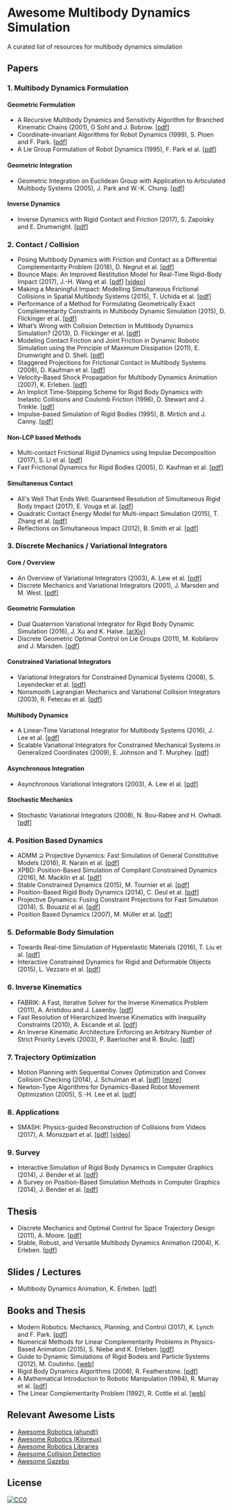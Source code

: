 # Awesome Multibody Dynamics Simulation

A curated list of resources for multibody dynamics simulation

## Papers

### 1. Multibody Dynamics Formulation

#### Geometric Formulation

* A Recursive Multibody Dynamics and Sensitivity Algorithm for Branched Kinematic Chains (2001), G Sohl and J. Bobrow. [[pdf](http://gram.eng.uci.edu/~bobrow/papers_files/ASME_Recursive_Garett.pdf)]
* Coordinate-invariant Algorithms for Robot Dynamics (1999), S. Ploen and F. Park. [[pdf](http://robotics.snu.ac.kr/fcp/files/_pdf_files_publications/2_msd/coordinat-invariant_algorithm.pdf)]
* A Lie Group Formulation of Robot Dynamics (1995), F. Park el al. [[pdf](http://roboticslab.snu.ac.kr/fcp/files/_pdf_files_publications/2_msd/a_lie_group_formulation_of_robot_dynamics.pdf)]

#### Geometric Integration

* Geometric Integration on Euclidean Group with Application to Articulated Multibody Systems (2005), J. Park and W.-K. Chung. [[pdf](http://www.ent.mrt.ac.lk/iml/paperbase/TRO%20Collection/TRO/2005/october/7.pdf)]

#### Inverse Dynamics

* Inverse Dynamics with Rigid Contact and Friction (2017), S. Zapolsky and E. Drumwright. [[pdf](https://arxiv.org/pdf/1509.03355.pdf)]

### 2. Contact / Collision

* Posing Multibody Dynamics with Friction and Contact as a Differential Complementarity Problem (2018), D. Negrut et al. [[pdf](http://sbel.wisc.edu/documents/TR-2016-12.pdf)]
* Bounce Maps: An Improved Restitution Model for Real-Time Rigid-Body Impact (2017), J.-H. Wang et al. [[pdf](https://graphics.stanford.edu/projects/bouncemap/assets/restitution_lowres.pdf)] [[video](https://youtu.be/SL9goi6vQG4)]
* Making a Meaningful Impact: Modelling Simultaneous Frictional Collisions in Spatial Multibody Systems (2015), T. Uchida et al. [[pdf](http://rspa.royalsocietypublishing.org/content/royprsa/471/2177/20140859.full.pdf)]
* Performance of a Method for Formulating Geometrically Exact Complementarity Constraints in Multibody Dynamic Simulation (2015), D. Flickinger et al. [[pdf](https://www.researchgate.net/profile/Daniel_Flickinger/publication/274874514_Performance_of_a_Method_for_Formulating_Geometrically_Exact_Complementarity_Constraints_in_Multibody_Dynamic_Simulation/links/56b613b308ae44bb3307820a.pdf)]
* What’s Wrong with Collision Detection in Multibody Dynamics Simulation? (2013), D. Flickinger et al. [[pdf](http://twiki.cs.rpi.edu/foswiki/pub/RoboticsWeb/LabPublications/FlickingerICRA2013.pdf)]
* Modeling Contact Friction and Joint Friction in Dynamic Robotic Simulation using the Principle of Maximum Dissipation (2011), E. Drumwright and D. Shell. [[pdf](http://ai2-s2-pdfs.s3.amazonaws.com/f276/e8c072b8ff33ffbaa285af3368f756c9e062.pdf)]
* Staggered Projections for Frictional Contact in Multibody Systems (2008), D. Kaufman et al. [[pdf](https://www.researchgate.net/profile/Doug_James/publication/220183619_Staggered_Projections_for_Frictional_Contact_in_Multibody_Systems/links/09e4150e200433ec26000000.pdf)]
* Velocity-Based Shock Propagation for Multibody Dynamics Animation (2007), K. Erleben. [[pdf](https://www.researchgate.net/profile/Kenny_Erleben/publication/220184619_Velocity-based_shock_propagation_for_multibody_dynamics_animation/links/00b4953c931220d049000000.pdf)]
* An Implicit Time-Stepping Scheme for Rigid Body Dynamics with Inelastic Collisions and Coulomb Friction (1996), D. Stewart and J. Trinkle. [[pdf](http://www.cs.rpi.edu/~trink/Papers/STijnme96.pdf)]
* Impulse-based Simulation of Rigid Bodies (1995), B. Mirtich and J. Canny. [[pdf](https://pdfs.semanticscholar.org/e35b/6f409bb07dbe3407c9d6949330b903d063a8.pdf)]

#### Non-LCP based Methods

* Multi-contact Frictional Rigid Dynamics using Impulse Decomposition (2017), S. Li et al. [[pdf](https://wwwx.cs.unc.edu/~geom/papers/documents/articles/2017/LiSheng_IROS_2017.pdf)]
* Fast Frictional Dynamics for Rigid Bodies (2005), D. Kaufman et al. [[pdf](http://research.cs.rutgers.edu/~tedmunds/publications/FFD-siggraph2005.pdf)]

#### Simultaneous Contact

* All's Well That Ends Well: Guaranteed Resolution of Simultaneous Rigid Body Impact (2017), E. Vouga et al. [[pdf](http://www.cs.utexas.edu/users/evouga/uploads/4/5/6/8/45689883/term-revised.pdf)]
* Quadratic Contact Energy Model for Multi-impact Simulation (2015), T. Zhang et al. [[pdf](http://or.nsfc.gov.cn/bitstream/00001903-5/344688/1/1000014372636.pdf)]
* Reflections on Simultaneous Impact (2012), B. Smith et al. [[pdf](http://ai2-s2-pdfs.s3.amazonaws.com/8b44/61a8591456866890d27eb1fa720f24c4a176.pdf)]

### 3. Discrete Mechanics / Variational Integrators

#### Core / Overview

* An Overview of Variational Integrators (2003), A. Lew et al. [[pdf](https://authors.library.caltech.edu/20293/1/LeMaOrWe2004a.pdf)]
* Discrete Mechanics and Variational Integrators (2001), J. Marsden and M. West. [[pdf](https://authors.library.caltech.edu/19876/1/MaWe2001.pdf)]

#### Geometric Formulation

* Dual Quaternion Variational Integrator for Rigid Body Dynamic Simulation (2016), J. Xu and K. Halse. [[arXiv](https://arxiv.org/pdf/1611.00616.pdf)]
* Discrete Geometric Optimal Control on Lie Groups (2011), M. Kobilarov and J. Marsden. [[pdf](https://pdfs.semanticscholar.org/d294/0ce9a9bb1e569cb4ebb632e07db8d3255c08.pdf)]

#### Constrained Variational Integrators

* Variational Integrators for Constrained Dynamical Systems (2008), S. Leyendecker et al. [[pdf](http://www.ltd.techfak.fau.de/Team/Leyendecker/Arxiv/Journal/leyendecker07-2.pdf)]
* Nonsmooth Lagrangian Mechanics and Variational Collision Integrators (2003), R. Fetecau et al. [[pdf](http://epubs.siam.org/doi/pdf/10.1137/S1111111102406038)]

#### Multibody Dynamics

* A Linear-Time Variational Integrator for Multibody Systems (2016), J. Lee et al. [[pdf](https://arxiv.org/pdf/1609.02898.pdf)]
* Scalable Variational Integrators for Constrained Mechanical Systems in Generalized Coordinates (2009), E. Johnson and T. Murphey. [[pdf](https://nxr.northwestern.edu/sites/default/files/publication-attachments/2009TROJoMu_expanded.pdf)]

#### Asynchronous Integration

* Asynchronous Variational Integrators (2003), A. Lew el al. [[pdf](https://authors.library.caltech.edu/19592/1/LeMaOrWe2003.pdf)]

#### Stochastic Mechanics

* Stochastic Variational Integrators (2008), N. Bou-Rabee and H. Owhadi. [[pdf](https://arxiv.org/pdf/0708.2187.pdf)]

### 4. Position Based Dynamics

* ADMM ⊇ Projective Dynamics: Fast Simulation of General Constitutive Models (2016), R. Narain et al. [[pdf](http://www-users.cs.umn.edu/~narain/files/admm-pd.pdf)]
* XPBD: Position-Based Simulation of Compliant Constrained Dynamics (2016), M. Macklin et al. [[pdf](http://www.matthias-mueller-fischer.ch/publications/XPBD.pdf)]
* Stable Constrained Dynamics (2015), M. Tournier et al. [[pdf](https://hal.inria.fr/hal-01157835/document)]
* Position-Based Rigid Body Dynamics (2014), C. Deul et al. [[pdf](http://onlinelibrary.wiley.com/doi/10.1002/cav.1614/full)]
* Projective Dynamics: Fusing Constraint Projections for Fast Simulation (2014), S. Bouaziz el al. [[pdf](https://repository.upenn.edu/cgi/viewcontent.cgi?referer=https://scholar.google.com/&httpsredir=1&article=1160&context=hms)]
* Position Based Dynamics (2007), M. Müller et al. [[pdf](http://matthias-mueller-fischer.ch/publications/posBasedDyn.pdf)]

### 5. Deformable Body Simulation

* Towards Real-time Simulation of Hyperelastic Materials (2016), T. Liu et al. [[pdf](https://arxiv.org/pdf/1604.07378.pdf)]
* Interactive Constrained Dynamics for Rigid and Deformable Objects (2015), L. Vezzaro et al. [[pdf](https://iris.univr.it/retrieve/handle/11562/878222/23782/Vezzaro_et_al-2015-Computer_Animation_and_Virtual_Worlds.pdf)]

### 6. Inverse Kinematics

* FABRIK: A Fast, Iterative Solver for the Inverse Kinematics Problem (2011), A. Aristidou and J. Lasenby. [[pdf](https://s3.amazonaws.com/academia.edu.documents/35451443/FABRIK.pdf?AWSAccessKeyId=AKIAIWOWYYGZ2Y53UL3A&Expires=1514061893&Signature=6nnzM3JlrshYXYGvzvrjhAwjUZs%3D&response-content-disposition=inline%3B%20filename%3DFABRIK_A_fast_iterative_solver_for_the_I.pdf)]
* Fast Resolution of Hierarchized Inverse Kinematics with Inequality Constraints (2010), A. Escande et al. [[pdf](https://hal.inria.fr/file/index/docid/484853/filename/2010_icra_escande.pdf)]
* An Inverse Kinematic Architecture Enforcing an Arbitrary Number of Strict Priority Levels (2003), P. Baerlocher and R. Boulic. [[pdf](https://pdfs.semanticscholar.org/6db0/c8614005a3c9fb2b2524c228caf956cea5fd.pdf)]

### 7. Trajectory Optimization

* Motion Planning with Sequential Convex Optimization and Convex Collision Checking (2014), J. Schulman et al. [[pdf](https://cloudfront.escholarship.org/dist/prd/content/qt6km506db/qt6km506db.pdf)] [[more](http://rll.berkeley.edu/trajopt/ijrr/)]
* Newton-Type Algorithms for Dynamics-Based Robot Movement Optimization (2005), S.-H. Lee et al. [[pdf](https://www.cs.cmu.edu/afs/cs.cmu.edu/Web/People/junggon/publications/2005_IEEE_TRO_newton-type_algorithms.pdf)]

### 8. Applications

* SMASH: Physics-guided Reconstruction of Collisions from Videos (2017), A. Monszpart et al. [[pdf](https://arxiv.org/pdf/1603.08984.pdf)] [[video](https://youtu.be/rCZ-1yWJP2Q)]

### 9. Survey

* Interactive Simulation of Rigid Body Dynamics in Computer Graphics (2014), J. Bender et al. [[pdf](https://twiki.cs.rpi.edu/twiki/pub/RoboticsWeb/LabPublications/BETCstar_part1.pdf)]
* A Survey on Position-Based Simulation Methods in Computer Graphics (2014), J. Bender et al. [[pdf](http://citeseerx.ist.psu.edu/viewdoc/download?doi=10.1.1.491.1850&rep=rep1&type=pdf)]

## Thesis

* Discrete Mechanics and Optimal Control for Space Trajectory Design (2011), A. Moore. [[pdf](https://thesis.library.caltech.edu/6441/1/Moore_thesis.pdf)]
* Stable, Robust, and Versatile Multibody Dynamics Animation (2004), K. Erleben. [[pdf](https://www.researchgate.net/profile/Kenny_Erleben/publication/247635853_Stable_Robust_and_Versatile_Multibody_Dynamics_Animation/links/02e7e53c9330597986000000.pdf)]

## Slides / Lectures

* Multibody Dynamics Animation, K. Erleben. [[pdf](https://pdfs.semanticscholar.org/1caa/aac6ddd5ffb0a13b36b10183beaadf1adca9.pdf)]

## Books and Thesis

* Modern Robotics: Mechanics, Planning, and Control (2017), K. Lynch and F. Park. [[pdf](http://hades.mech.northwestern.edu/images/7/7f/MR.pdf)]
* Numerical Methods for Linear Complementarity Problems in Physics-Based Animation (2015), S. Niebe and K. Erleben. [[pdf](http://image.diku.dk/kenny/download/erleben.13.siggraph.course.notes.pdf)]
* Guide to Dynamic Simulations of Rigid Bodeis and Particle Systems (2012), M. Coutinho. [[web](http://www.springer.com/us/book/9781447144168)]
* Rigid Body Dynamics Algorithms (2008), R. Featherstone. [[pdf](https://www.google.com/url?sa=t&rct=j&q=&esrc=s&source=web&cd=4&cad=rja&uact=8&ved=0ahUKEwihkeSup6DYAhUK8WMKHQwVBJ0QFghMMAM&url=ftp%3A%2F%2Fnozdr.ru%2Fbiblio%2Fkolxo3%2FP%2FPC%2FPCtm%2FFeatherstone%2520R.%2520Rigid%2520body%2520dynamics%2520algorithms%2520(Springer%2C%25202007)(ISBN%25200387743146)(280s)_PCtm_.pdf&usg=AOvVaw0jd-1HG_FFvl_mmMQLRHkg)]
* A Mathematical Introduction to Robotic Manipulation (1994), R. Murray et al. [[pdf](http://www.cds.caltech.edu/~murray/books/MLS/pdf/mls94-complete.pdf)]
* The Linear Complementarity Problem (1992), R. Cottle et al. [[web](http://epubs.siam.org/doi/abs/10.1137/1.9780898719000.bm)]

## Relevant Awesome Lists

* [Awesome Robotics (ahundt)](https://github.com/ahundt/awesome-robotics)
* [Awesome Robotics (Kiloreux)](https://github.com/Kiloreux/awesome-robotics)
* [Awesome Robotics Libraries](https://github.com/jslee02/awesome-robotics-libraries)
* [Awesome Collision Detection](https://github.com/jslee02/awesome-collision-detection)
* [Awesome Gazebo](https://github.com/fkromer/awesome-gazebo)

## License

[![CC0](https://licensebuttons.net/p/zero/1.0/88x31.png)](http://creativecommons.org/publicdomain/zero/1.0/)

